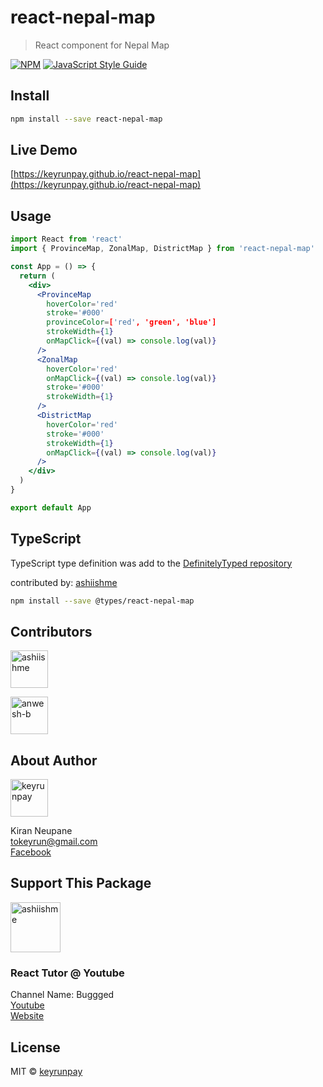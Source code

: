 # react-nepal-map

> React component for Nepal Map

[![NPM](https://img.shields.io/npm/v/react-nepal-map.svg)](https://www.npmjs.com/package/react-nepal-map) [![JavaScript Style Guide](https://img.shields.io/badge/code_style-standard-brightgreen.svg)](https://standardjs.com)

## Install

```bash
npm install --save react-nepal-map
```

## Live Demo

[https://keyrunpay.github.io/react-nepal-map](https://keyrunpay.github.io/react-nepal-map)

## Usage

```jsx
import React from 'react'
import { ProvinceMap, ZonalMap, DistrictMap } from 'react-nepal-map'

const App = () => {
  return (
    <div>
      <ProvinceMap
        hoverColor='red'
        stroke='#000'
        provinceColor=['red', 'green', 'blue']
        strokeWidth={1}
        onMapClick={(val) => console.log(val)}
      />
      <ZonalMap
        hoverColor='red'
        onMapClick={(val) => console.log(val)}
        stroke='#000'
        strokeWidth={1}
      />
      <DistrictMap
        hoverColor='red'
        stroke='#000'
        strokeWidth={1}
        onMapClick={(val) => console.log(val)}
      />
    </div>
  )
}

export default App
```

## TypeScript

TypeScript type definition was add to the [DefinitelyTyped repository](https://github.com/DefinitelyTyped/DefinitelyTyped)

contributed by: [ashiishme](https://github.com/ashiishme)

```bash
npm install --save @types/react-nepal-map
```

## Contributors

<a href="https://github.com/ashiishme"><img src="https://avatars1.githubusercontent.com/u/18111862?s=460&u=2f3e78032c535d11cf6c6be111ed4042e88326c9&v=4" title="ashiishme" width="60" height="60"></a>

<a href="https://github.com/anwesh-b"><img src="https://avatars3.githubusercontent.com/u/45763486?s=400&v=4" title="anwesh-b" width="60" height="60"></a>

## About Author

<a href="https://github.com/keyrunpay"><img src="https://avatars0.githubusercontent.com/u/41059790?s=460&u=fceee26bdb0e5dd6b3b57120fa7295ddcd82d878&v=4" title="keyrunpay" width="60" height="60"></a>

Kiran Neupane <br />
tokeyrun@gmail.com <br />
[Facebook](https://facebook.com/kiran.neupz)

## Support This Package

<a href="https://www.buymeacoffee.com/kirann"><img src="https://www.buymeacoffee.com/assets/img/bmc-meta-new/apple-icon-120x120.png" title="ashiishme" width="80" height="80"></a>

### React Tutor @ Youtube

Channel Name: Buggged <br/>
[Youtube](https://www.youtube.com/channel/UChvdEZeMyLPhZ0Jt_K3RCyQ) <br/>
[Website](https://buggged.com)

## License

MIT © [keyrunpay](https://github.com/keyrunpay)
